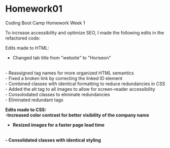 # Homework01
Coding Boot Camp Homework Week 1

To increase accessibility and optimize SEO, I made the following edits in the refactored code:

Edits made to HTML:
<br>
- Changed tab title from "website" to "Horiseon"
<br>
- Reassigned tag names for more organized HTML semantics
<br>
- Fixed a broken link by correcting the linked ID element
<br>
- Combined classes with identical formatting to reduce redundancies in CSS
<br>
- Added the alt tag to all images to allow for screen-reader accessibility
<br>
- Consolodated classes to eliminate redundancies
<br>
- Eliminated redundant tags
<br>


<strong> Edits made to CSS: 
<br>
-Increased color contrast for better visibility of the company name
<br>
- Resized images for a faster page load time
<br>
- Consolidated classes with identical styling
